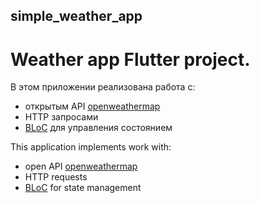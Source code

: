 ## simple_weather_app

# Weather app Flutter project.

В этом приложении реализована работа с:
 * открытым API [openweathermap](https://openweathermap.org/api/hourly-forecast)
 * HTTP запросами
 * [BLoC](https://pub.dev/packages/flutter_bloc) для управления состоянием

This application implements work with:
 * open API [openweathermap](https://openweathermap.org/api/hourly-forecast)
 * HTTP requests
 * [BLoC](https://pub.dev/packages/flutter_bloc) for state management

